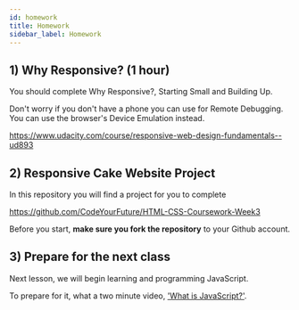```yaml
---
id: homework
title: Homework
sidebar_label: Homework
---
```


## 1) Why Responsive? (1 hour)

You should complete Why Responsive?, Starting Small and Building Up.

Don't worry if you don't have a phone you can use for Remote Debugging. You can use the browser's Device Emulation instead.

https://www.udacity.com/course/responsive-web-design-fundamentals--ud893

## 2) Responsive Cake Website Project

In this repository you will find a project for you to complete

https://github.com/CodeYourFuture/HTML-CSS-Coursework-Week3

Before you start, **make sure you fork the repository** to your Github account.

## 3) Prepare for the next class

Next lesson, we will begin learning and programming JavaScript.

To prepare for it, what a two minute video, ['What is JavaScript?'](https://www.youtube.com/watch?v=nItSSTwBvSU).
